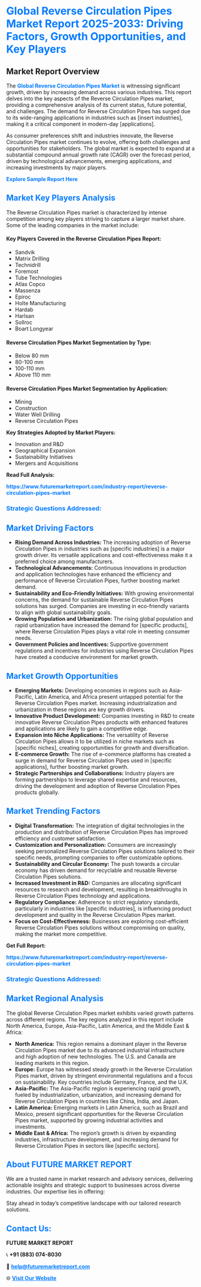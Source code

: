 <h1 style="color: #007BFF;">Global Reverse Circulation Pipes Market Report 2025-2033: Driving Factors, Growth Opportunities, and Key Players</h1>

<section id="overview">
<h2>Market Report Overview</h2>
<p>The <a href="https://www.futuremarketreport.com/industry-report/reverse-circulation-pipes-market" style="color: #007BFF; text-decoration: none;"><strong>Global Reverse Circulation Pipes Market</strong></a> is witnessing significant growth, driven by increasing demand across various industries. This report delves into the key aspects of the Reverse Circulation Pipes market, providing a comprehensive analysis of its current status, future potential, and challenges. The demand for Reverse Circulation Pipes has surged due to its wide-ranging applications in industries such as [insert industries], making it a critical component in modern-day [applications].</p>
<p>As consumer preferences shift and industries innovate, the Reverse Circulation Pipes market continues to evolve, offering both challenges and opportunities for stakeholders. The global market is expected to expand at a substantial compound annual growth rate (CAGR) over the forecast period, driven by technological advancements, emerging applications, and increasing investments by major players.</p>
</section>

<section id="overview">
<p><a href="https://www.futuremarketreport.com/request-sample/reportId=128459" style="color: #007BFF; text-decoration: none;"><strong>Explore Sample Report Here</strong></a></p>
</section>

<section id="key-players">
<h2 style="color: #007BFF;">Market Key Players Analysis</h2>
<p>The Reverse Circulation Pipes market is characterized by intense competition among key players striving to capture a larger market share. Some of the leading companies in the market include:</p>
<h4>Key Players Covered in the Reverse Circulation Pipes Report:</h4>
<ul><li>Sandvik</li><li>Matrix Drilling</li><li>Technidrill</li><li>Foremost</li><li>Tube Technologies</li><li>Atlas Copco</li><li>Massenza</li><li>Epiroc</li><li>Holte Manufacturing</li><li>Hardab</li><li>Harlsan</li><li>Sollroc</li><li>Boart Longyear</li></ul>
<h4>Reverse Circulation Pipes Market Segmentation by Type:</h4>
<ul><li>Below 80 mm</li><li>80-100 mm</li><li>100-110 mm</li><li>Above 110 mm</li></ul>

<h4>Reverse Circulation Pipes Market Segmentation by Application:</h4>
<ul><li>Mining</li><li>Construction</li><li>Water Well Drilling</li><li>Reverse Circulation Pipes</li></ul>
<p><strong>Key Strategies Adopted by Market Players:</strong></p>
<ul>
<li>Innovation and R&D</li>
<li>Geographical Expansion</li>
<li>Sustainability Initiatives</li>
<li>Mergers and Acquisitions</li>
</ul>
</section>

<section>
<p><strong>Read Full Analysis: </strong></p><a href="https://www.futuremarketreport.com/industry-report/reverse-circulation-pipes-market" style="color: #007BFF; text-decoration: none;"><strong>https://www.futuremarketreport.com/industry-report/reverse-circulation-pipes-market</strong></a>
<h3 style="color: #007BFF;">Strategic Questions Addressed:</h3>
</section>

<section id="driving-factors">
<h2 style="color: #007BFF;">Market Driving Factors</h2>
<ul>
<li><strong>Rising Demand Across Industries:</strong> The increasing adoption of Reverse Circulation Pipes in industries such as [specific industries] is a major growth driver. Its versatile applications and cost-effectiveness make it a preferred choice among manufacturers.</li>
<li><strong>Technological Advancements:</strong> Continuous innovations in production and application technologies have enhanced the efficiency and performance of Reverse Circulation Pipes, further boosting market demand.</li>
<li><strong>Sustainability and Eco-Friendly Initiatives:</strong> With growing environmental concerns, the demand for sustainable Reverse Circulation Pipes solutions has surged. Companies are investing in eco-friendly variants to align with global sustainability goals.</li>
<li><strong>Growing Population and Urbanization:</strong> The rising global population and rapid urbanization have increased the demand for [specific products], where Reverse Circulation Pipes plays a vital role in meeting consumer needs.</li>
<li><strong>Government Policies and Incentives:</strong> Supportive government regulations and incentives for industries using Reverse Circulation Pipes have created a conducive environment for market growth.</li>
</ul>
</section>

<section id="growth-opportunities">
<h2 style="color: #007BFF;">Market Growth Opportunities</h2>
<ul>
<li><strong>Emerging Markets:</strong> Developing economies in regions such as Asia-Pacific, Latin America, and Africa present untapped potential for the Reverse Circulation Pipes market. Increasing industrialization and urbanization in these regions are key growth drivers.</li>
<li><strong>Innovative Product Development:</strong> Companies investing in R&D to create innovative Reverse Circulation Pipes products with enhanced features and applications are likely to gain a competitive edge.</li>
<li><strong>Expansion into Niche Applications:</strong> The versatility of Reverse Circulation Pipes allows it to be utilized in niche markets such as [specific niches], creating opportunities for growth and diversification.</li>
<li><strong>E-commerce Growth:</strong> The rise of e-commerce platforms has created a surge in demand for Reverse Circulation Pipes used in [specific applications], further boosting market growth.</li>
<li><strong>Strategic Partnerships and Collaborations:</strong> Industry players are forming partnerships to leverage shared expertise and resources, driving the development and adoption of Reverse Circulation Pipes products globally.</li>
</ul>
</section>

<section id="trending-factors">
<h2 style="color: #007BFF;">Market Trending Factors</h2>
<ul>
<li><strong>Digital Transformation:</strong> The integration of digital technologies in the production and distribution of Reverse Circulation Pipes has improved efficiency and customer satisfaction.</li>
<li><strong>Customization and Personalization:</strong> Consumers are increasingly seeking personalized Reverse Circulation Pipes solutions tailored to their specific needs, prompting companies to offer customizable options.</li>
<li><strong>Sustainability and Circular Economy:</strong> The push towards a circular economy has driven demand for recyclable and reusable Reverse Circulation Pipes solutions.</li>
<li><strong>Increased Investment in R&D:</strong> Companies are allocating significant resources to research and development, resulting in breakthroughs in Reverse Circulation Pipes technology and applications.</li>
<li><strong>Regulatory Compliance:</strong> Adherence to strict regulatory standards, particularly in industries like [specific industries], is influencing product development and quality in the Reverse Circulation Pipes market.</li>
<li><strong>Focus on Cost-Effectiveness:</strong> Businesses are exploring cost-efficient Reverse Circulation Pipes solutions without compromising on quality, making the market more competitive.</li>
</ul>
</section>

<section>
<p><strong>Get Full Report: </strong></p><a href="https://www.futuremarketreport.com/industry-report/reverse-circulation-pipes-market" style="color: #007BFF; text-decoration: none;"><strong>https://www.futuremarketreport.com/industry-report/reverse-circulation-pipes-market</strong></a>
<h3 style="color: #007BFF;">Strategic Questions Addressed:</h3>
</section>


<section id="regional-analysis">
<h2 style="color: #007BFF;">Market Regional Analysis</h2>
<p>The global Reverse Circulation Pipes market exhibits varied growth patterns across different regions. The key regions analyzed in this report include North America, Europe, Asia-Pacific, Latin America, and the Middle East & Africa:</p>
<ul>
<li><strong>North America:</strong> This region remains a dominant player in the Reverse Circulation Pipes market due to its advanced industrial infrastructure and high adoption of new technologies. The U.S. and Canada are leading markets in this region.</li>
<li><strong>Europe:</strong> Europe has witnessed steady growth in the Reverse Circulation Pipes market, driven by stringent environmental regulations and a focus on sustainability. Key countries include Germany, France, and the U.K.</li>
<li><strong>Asia-Pacific:</strong> The Asia-Pacific region is experiencing rapid growth, fueled by industrialization, urbanization, and increasing demand for Reverse Circulation Pipes in countries like China, India, and Japan.</li>
<li><strong>Latin America:</strong> Emerging markets in Latin America, such as Brazil and Mexico, present significant opportunities for the Reverse Circulation Pipes market, supported by growing industrial activities and investments.</li>
<li><strong>Middle East & Africa:</strong> The region’s growth is driven by expanding industries, infrastructure development, and increasing demand for Reverse Circulation Pipes in sectors like [specific sectors].</li>
</ul>
</section>

<footer>
<h2 style="color: #007BFF;">About FUTURE MARKET REPORT</h2>
<p>We are a trusted name in market research and advisory services, delivering actionable insights and strategic support to businesses across diverse industries. Our expertise lies in offering:</p>

<p>Stay ahead in today’s competitive landscape with our tailored research solutions.</p>

<h2 style="color: #007BFF;">Contact Us:</h2>
<p><strong>FUTURE MARKET REPORT</strong></p>
<p>📞 <strong>+91 (883) 074-8030</strong></p>
<p>📧 <strong><a href="mailto:help@futuremarketreport.com" style="color: #007BFF;">help@futuremarketreport.com</a></strong></p>
<p>🌐 <strong><a href="https://www.futuremarketreport.com/" style="color: #007BFF;">Visit Our Website</a></strong></p>
</footer>